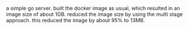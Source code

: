 a simple go server.
built the docker image as usual, which resulted in an image size of about 1GB.
reduced the image size by using the multi stage approach. this reduced the image by about 95% to 13MB.